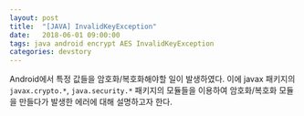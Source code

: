 ```yaml
---
layout: post
title:  "[JAVA] InvalidKeyException"
date:   2018-06-01 09:00:00
tags: java android encrypt AES InvalidKeyException
categories: devstory
---
```


Android에서 특정 값들을 암호화/복호화해야할 일이 발생하였다.
이에 javax 패키지의 `javax.crypto.*`, `java.security.*` 패키지의 모듈들을 이용하여
암호화/복호화 모듈을 만들다가 발생한 에러에 대해 설명하고자 한다.


# 